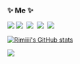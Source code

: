 <h3> ✨ Me ✨ </h3>
<p>
  <img src="![inside-out-hi](https://user-images.githubusercontent.com/76838077/181680670-a7e65890-fc4e-46fc-b89a-58c66a8410c2.gif)">
  <a href="https://rimiiii.github.io"><img src="https://img.shields.io/badge/Tech%20Blog-orange?style=flat-square&logo=Github&logoColor=white&link=https://rimiiii.github.io"/></a>&nbsp
  <a href="https://www.instagram.com/rimiiii_u/"><img src="https://img.shields.io/badge/Instagram-E4405F?style=flat-square&logo=Instagram&logoColor=white&link=https://www.instagram.com/rimiiii_u"/></a>&nbsp
  <a href="mailto:rimiiii.u@gmail.com"><img src="https://img.shields.io/badge/Gmail-d14836?style=flat-square&logo=Gmail&logoColor=white&link=rimiiii.u@gmail.com"/></a>&nbsp
   <a href="https://www.notion.so/rimiiii/Rimiiii-AI-Research-Engineer-72e6adcb5151438da7f5771e3ed74e65"><img src="https://img.shields.io/badge/Resume-blue?style=flat-square&logo=Notion&logoColor=white&link=https://www.notion.so/rimiiii/Rimiiii-AI-Research-Engineer-72e6adcb5151438da7f5771e3ed74e65"/>
</p>

[![Rimiiii's GitHub stats](https://github-readme-stats.vercel.app/api?username=rimiiii&theme=dracula)](https://github.com/rimiiii/github-readme-stats)

<p>
  <a href="https://hits.seeyoufarm.com"><img src="https://hits.seeyoufarm.com/api/count/incr/badge.svg?url=https%3A%2F%2Fgithub.com%2Frimiiii&count_bg=%23FFD310&title_bg=%23555555&icon=github.svg&icon_color=%23E7E7E7&title=hits&edge_flat=false"/></a>
</p>
